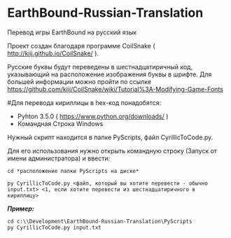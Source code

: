 # EarthBound-Russian-Translation
Перевод игры EarthBound на русский язык

Проект создан благодаря программе CoilSnake ( http://kiij.github.io/CoilSnake/ ).

Русские буквы будут переведены в шестнадцатиричный код, указывающий на расположение изображения буквы в шрифте. Для большей информации можно пройти по ссылке https://github.com/kiij/CoilSnake/wiki/Tutorial%3A-Modifying-Game-Fonts

#Для перевода кириллицы в hex-код понадобятся:

* Pyhton 3.5.0 ( https://www.python.org/downloads/ )
* Командная Строка Windows

Нужный скрипт находится в папке PyScripts, файл CyrillicToCode.py.

Для его использования нужно открыть командную строку (Запуск от имени администратора) и ввести:

`cd *расположение папки PyScripts на диске*`

`py CyrillicToCode.py <файл, который вы хотите перевести - обычно input.txt> <1, если хотите перевести из шестнадцатиричного в кириллицу>`

***Пример:***
```
cd c:\\Development\EarthBound-Russian-Translation\PyScripts
py CyrillicToCode.py input.txt
```
